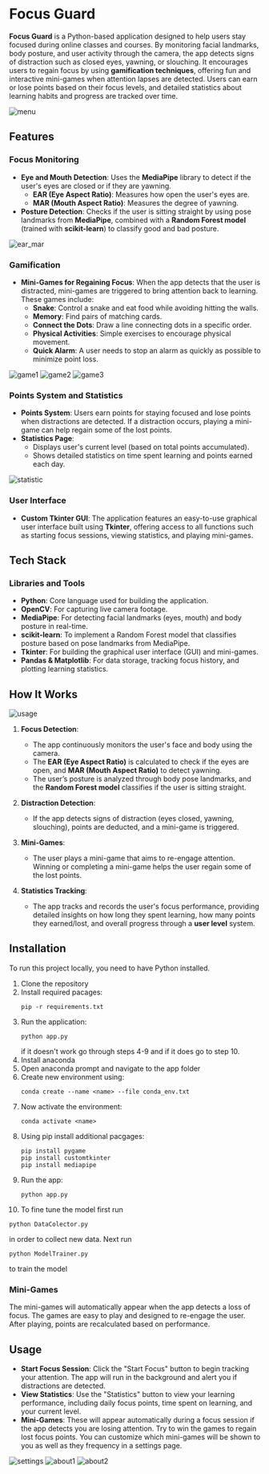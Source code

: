 # Focus Guard

**Focus Guard** is a Python-based application designed to help users stay focused during online classes and courses. By monitoring facial landmarks, body posture, and user activity through the camera, the app detects signs of distraction such as closed eyes, yawning, or slouching. It encourages users to regain focus by using **gamification techniques**, offering fun and interactive mini-games when attention lapses are detected. Users can earn or lose points based on their focus levels, and detailed statistics about learning habits and progress are tracked over time.

![menu](https://github.com/Simon125q/Boredom_recognition_app/blob/main/scr_shots/title.jpg)

## Features

### Focus Monitoring
- **Eye and Mouth Detection**: Uses the **MediaPipe** library to detect if the user's eyes are closed or if they are yawning.
  - **EAR (Eye Aspect Ratio)**: Measures how open the user's eyes are.
  - **MAR (Mouth Aspect Ratio)**: Measures the degree of yawning.
- **Posture Detection**: Checks if the user is sitting straight by using pose landmarks from **MediaPipe**, combined with a **Random Forest model** (trained with **scikit-learn**) to classify good and bad posture.

![ear_mar](https://github.com/Simon125q/Boredom_recognition_app/blob/main/scr_shots/ear_mar.png)

### Gamification
- **Mini-Games for Regaining Focus**: When the app detects that the user is distracted, mini-games are triggered to bring attention back to learning. These games include:
  - **Snake**: Control a snake and eat food while avoiding hitting the walls.
  - **Memory**: Find pairs of matching cards.
  - **Connect the Dots**: Draw a line connecting dots in a specific order.
  - **Physical Activities**: Simple exercises to encourage physical movement.
  - **Quick Alarm**: A user needs to stop an alarm as quickly as possible to minimize point loss.

![game1](https://github.com/Simon125q/Boredom_recognition_app/blob/main/scr_shots/game1.jpg)
![game2](https://github.com/Simon125q/Boredom_recognition_app/blob/main/scr_shots/game2.jpg)
![game3](https://github.com/Simon125q/Boredom_recognition_app/blob/main/scr_shots/game3.jpg)

### Points System and Statistics
- **Points System**: Users earn points for staying focused and lose points when distractions are detected. If a distraction occurs, playing a mini-game can help regain some of the lost points.
- **Statistics Page**:
  - Displays user's current level (based on total points accumulated).
  - Shows detailed statistics on time spent learning and points earned each day.

![statistic](https://github.com/Simon125q/Boredom_recognition_app/blob/main/scr_shots/stats.jpg)
  
### User Interface
- **Custom Tkinter GUI**: The application features an easy-to-use graphical user interface built using **Tkinter**, offering access to all functions such as starting focus sessions, viewing statistics, and playing mini-games.

## Tech Stack

### Libraries and Tools
- **Python**: Core language used for building the application.
- **OpenCV**: For capturing live camera footage.
- **MediaPipe**: For detecting facial landmarks (eyes, mouth) and body posture in real-time.
- **scikit-learn**: To implement a Random Forest model that classifies posture based on pose landmarks from MediaPipe.
- **Tkinter**: For building the graphical user interface (GUI) and mini-games.
- **Pandas & Matplotlib**: For data storage, tracking focus history, and plotting learning statistics.

## How It Works

![usage](https://github.com/Simon125q/Boredom_recognition_app/blob/main/scr_shots/webcam.jpg)

1. **Focus Detection**:
   - The app continuously monitors the user's face and body using the camera.
   - The **EAR (Eye Aspect Ratio)** is calculated to check if the eyes are open, and **MAR (Mouth Aspect Ratio)** to detect yawning.
   - The user’s posture is analyzed through body pose landmarks, and the **Random Forest model** classifies if the user is sitting straight.

2. **Distraction Detection**:
   - If the app detects signs of distraction (eyes closed, yawning, slouching), points are deducted, and a mini-game is triggered.

3. **Mini-Games**:
   - The user plays a mini-game that aims to re-engage attention. Winning or completing a mini-game helps the user regain some of the lost points.

4. **Statistics Tracking**:
   - The app tracks and records the user's focus performance, providing detailed insights on how long they spent learning, how many points they earned/lost, and overall progress through a **user level** system.

## Installation

To run this project locally, you need to have Python installed.

1. Clone the repository
2. Install required pacages:
   ```
   pip -r requirements.txt
   ```
3. Run the application:
   ```
   python app.py
   ```
   if it doesn't work go through steps 4-9 and if it does go to step 10.
4. Install anaconda
5. Open anaconda prompt and navigate to the app folder
6. Create new environment using:
   ```
   conda create --name <name> --file conda_env.txt
   ```
7. Now activate the environment:
   ```
   conda activate <name>
   ```
8. Using pip install additional pacgages:
   ```
   pip install pygame
   pip install customtkinter
   pip install mediapipe
   ```
9. Run the app:
   ```
   python app.py
   ```
10. To fine tune the model first run
   ```
   python DataColector.py
   ```
in order to collect new data. Next run
   ```
   python ModelTrainer.py
   ```
to train the model

### Mini-Games

The mini-games will automatically appear when the app detects a loss of focus. The games are easy to play and designed to re-engage the user. After playing, points are recalculated based on performance.

## Usage

- **Start Focus Session**: Click the "Start Focus" button to begin tracking your attention. The app will run in the background and alert you if distractions are detected.
- **View Statistics**: Use the "Statistics" button to view your learning performance, including daily focus points, time spent on learning, and your current level.
- **Mini-Games**: These will appear automatically during a focus session if the app detects you are losing attention. Try to win the games to regain lost focus points. You can customize which mini-games will be shown to you as well as they frequency in a settings page.

![settings](https://github.com/Simon125q/Boredom_recognition_app/blob/main/scr_shots/settings.jpg)
![about1](https://github.com/Simon125q/Boredom_recognition_app/blob/main/scr_shots/about1.jpg)
![about2](https://github.com/Simon125q/Boredom_recognition_app/blob/main/scr_shots/about2.jpg)


